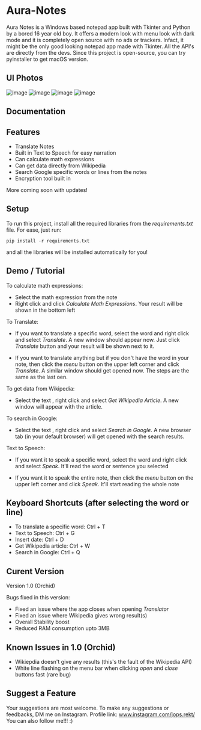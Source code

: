 # Aura-Notes
Aura Notes is a Windows based notepad app built with Tkinter and Python by a bored 16 year old boy. It offers a modern look with menu look with dark mode and it is completely open source with no ads or trackers. Infact, it might be the only good looking notepad app made with Tkinter. All the API's are directly from the devs. Since this project is open-source, you can try pyinstaller to get macOS version.


## UI Photos
![image](https://user-images.githubusercontent.com/109947257/194090329-f5701328-8aa0-4f21-bbbd-8aff8e4fd270.png)
![image](https://user-images.githubusercontent.com/109947257/194090600-402bf767-e7f2-4fa0-8b97-28aab513d5da.png)
![image](https://user-images.githubusercontent.com/109947257/194094298-ab0664d6-53ff-4ae1-ae3e-9cd440561fee.png)
![image](https://user-images.githubusercontent.com/109947257/194090543-31b831cf-3b47-4219-a93f-567ecb1a127e.png)

## Documentation

## Features
* Translate Notes
* Built in Text to Speech for easy narration
* Can calculate math expressions
* Can get data directly from Wikipedia
* Search Google specific words or lines from the notes
* Encryption tool built in


More coming soon with updates!
	
## Setup
To run this project, install all the required libraries from the *requirements.txt* file. For ease, just run:

```
pip install -r requirements.txt
```
and all the libraries will be installed automatically for you!

## Demo / Tutorial
To calculate math expressions:

* Select the math expression from the note
* Right click and click *Calculate Math Expressions*. Your result will be shown in the bottom left

To Translate:

* If you want to translate a specific word, select the word and right click and select *Translate*. A new window should appear now. Just click *Translate* button and your result will be shown next to it.

* If you want to translate anything but if you don't have the word in your note, then click the *menu* button on the upper left corner and click *Translate*. A similar window should get opened now. The steps are the same as the last oen.

To get data from Wikipedia:
* Select the text , right click and select *Get Wikipedia Article*. A new window will appear with the article.

To search in Google:
* Select the text , right click and select *Search in Google*. A new browser tab (in your default browser) will get opened with the search results.

Text to Speech:
* If you want it to speak a specific word, select the word and right click and select *Speak*. It'll read the word or sentence you selected

* If you want it to speak the entire note, then click the *menu* button on the upper left corner and click *Speak*. It'll start reading the whole note

## Keyboard Shortcuts (after selecting the word or line)

* To translate a specific word: Ctrl + T
* Text to Speech: Ctrl + G
* Insert date: Ctrl + D
* Get Wikipedia article: Ctrl + W
* Search in Google: Ctrl + Q

## Curent Version
Version 1.0 (Orchid)

Bugs fixed in this version:
* Fixed an issue where the app closes when opening *Translator*
* Fixed an issue where Wikipedia gives wrong result(s)
* Overall Stability boost
* Reduced RAM consumption upto 3MB

## Known Issues in 1.0 (Orchid)
* Wikiepdia doesn't give any results (this's the fault of the Wikipedia API)
* White line flashing on the menu bar when clicking *open* and *close* buttons fast (rare bug)

## Suggest a Feature
Your suggestions are most welcome. To make any suggestions or feedbacks, DM me on Instagram. Profile link: 
www.instagram.com/jops.rekt/
You can also follow me!!! :)
